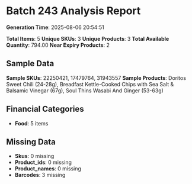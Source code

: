# Batch 243 Analysis Report

**Generation Time**: 2025-08-06 20:54:51

**Total Items**: 5
**Unique SKUs**: 3
**Unique Products**: 3
**Total Available Quantity**: 794.00
**Near Expiry Products**: 2

## Sample Data
**Sample SKUs**: 22250421, 17479764, 31943557
**Sample Products**: Doritos Sweet Chili (24-28g), Breadfast Kettle-Cooked Chips with Sea Salt & Balsamic Vinegar (67g), Soul Thins Wasabi And Ginger (53-63g)

## Financial Categories
- **Food**: 5 items

## Missing Data
- **Skus**: 0 missing
- **Product_ids**: 0 missing
- **Product_names**: 0 missing
- **Barcodes**: 3 missing
